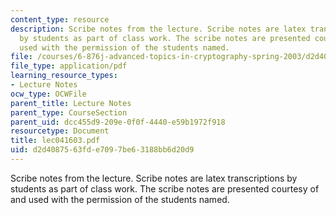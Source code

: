 ```yaml
---
content_type: resource
description: Scribe notes from the lecture. Scribe notes are latex transcriptions
  by students as part of class work. The scribe notes are presented courtesy of and
  used with the permission of the students named.
file: /courses/6-876j-advanced-topics-in-cryptography-spring-2003/d2d4087563fde7097be63188bb6d20d9_lec041603.pdf
file_type: application/pdf
learning_resource_types:
- Lecture Notes
ocw_type: OCWFile
parent_title: Lecture Notes
parent_type: CourseSection
parent_uid: dcc455d9-209e-0f0f-4440-e59b1972f918
resourcetype: Document
title: lec041603.pdf
uid: d2d40875-63fd-e709-7be6-3188bb6d20d9
---
```

Scribe notes from the lecture. Scribe notes are latex transcriptions by students as part of class work. The scribe notes are presented courtesy of and used with the permission of the students named.

